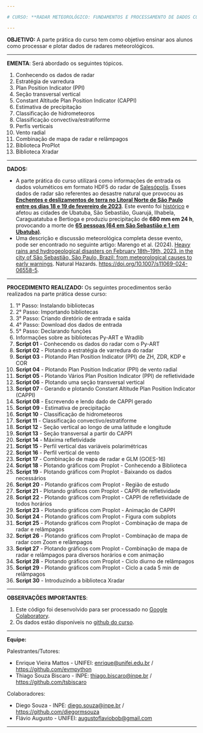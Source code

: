 ```yaml
---

# CURSO: **RADAR METEOROLÓGICO: FUNDAMENTOS E PROCESSAMENTO DE DADOS COM PYTHON**

---
```


**OBJETIVO:** A parte prática do curso tem como objetivo ensinar aos alunos como processar e plotar dados de radares meteorológicos.

---

**EMENTA**: Será abordado os seguintes tópicos.

1. Conhecendo os dados de radar
2. Estratégia de varredura
3. Plan Position Indicator (PPI)
4. Seção transversal vertical
5. Constant Altitude Plan Position Indicator (CAPPI)
6. Estimativa de precipitação
7. Classificação de hidrometeoros
8. Classificação convectiva/estratiforme
9. Perfis verticais
10. Vento radial
11. Combinação de mapa de radar e relâmpagos
12. Biblioteca ProPlot
13. Biblioteca Xradar
---

**DADOS:**
- A parte prática do curso utilizará como informações de entrada os dados voluméticos em formato HDF5 do radar de [Salesópolis](https://www.saisp.br/estaticos/sitenovo/home.html). Esses dados de radar são referentes ao desastre natural que provocou as [**Enchentes e deslizamentos de terra no Litoral Norte de São Paulo entre os dias 18 e 19 de fevereiro de 2023**](https://floodlist.com/america/brazil-floods-sao-paulo-february-2023). Este evento foi [histórico](https://www.bbc.com/portuguese/articles/cydngmz112mo) e afetou as cidades de Ubatuba, São Sebastião, Guarujá, Ilhabela, Caraguatatuba e Bertioga e produziu precipitação de **680 mm em 24 h**, provocando a morte de [**65 pessoas (64 em São Sebastião e 1 em Ubatuba)**](https://pt.wikipedia.org/wiki/Enchentes_e_deslizamentos_de_terra_no_Litoral_Norte_de_S%C3%A3o_Paulo_em_2023).
- Uma descrição e discussão meteorológica completa desse evento, pode ser encontrado no seguinte artigo: Marengo et al. (2024). [Heavy rains and hydrogeological disasters on February 18th–19th, 2023, in the city of São Sebastião, São Paulo, Brazil: from meteorological causes to early warnings](https://link.springer.com/article/10.1007/s11069-024-06558-5). Natural Hazards. https://doi.org/10.1007/s11069-024-06558-5.


---

**PROCEDIMENTO REALIZADO:** Os seguintes procedimentos serão realizados na parte prática desse curso:
1. 1° Passo: Instalando bibliotecas
2. 2° Passo: Importando bibliotecas
3. 3° Passo: Criando diretório de entrada e saída
4. 4° Passo: Download dos dados de entrada
5. 5° Passo: Declarando funções
6. Informações sobre as bibliotecas Py-ART e Wradlib
7. **Script 01** - Conhecendo os dados do radar com o Py-ART
8. **Script 02** - Plotando a estratégia de varredura do radar
9. **Script 03** - Plotando Plan Position Indicator (PPI) de ZH, ZDR, KDP e COR
10. **Script 04** - Plotando Plan Position Indicatior (PPI) de vento radial
11. **Script 05** - Plotando Vários Plan Position Indicator (PPI) de refletividade
12. **Script 06** - Plotando uma seção transversal vertical
13. **Script 07** - Gerando e plotando Constant Altitude Plan Position Indicator (CAPPI)
14. **Script 08** - Escrevendo e lendo dado de CAPPI gerado
15. **Script 09** - Estimativa de precipitação
16. **Script 10** - Classificação de hidrometeoros
17. **Script 11** - Classificação convectivo/estratiforme
18. **Script 12** - Seção vertical ao longo de uma latitude e longitude
20. **Script 13** - Seção transversal a partir do CAPPI
21. **Script 14** - Máxima refletividade
22. **Script 15** - Perfil vertical das variáveis polarimétricas
23. **Script 16** - Perfil vertical de vento
24. **Script 17** - Combinação de mapa de radar e GLM (GOES-16)
25. **Script 18** - Plotando gráficos com Proplot - Conhecendo a Biblioteca
26. **Script 19** - Plotando gráficos com Proplot - Baixando os dados necessários
27. **Script 20** - Plotando gráficos com Proplot - Região de estudo
28. **Script 21** - Plotando gráficos com Proplot - CAPPI de refletividade
28. **Script 22** - Plotando gráficos com Proplot - CAPPI de refletividade de todos horários
29. **Script 23** - Plotando gráficos com Proplot - Animação de CAPPI
30. **Script 24** - Plotando gráficos com Proplot - Figura com subplots
31. **Script 25** - Plotando gráficos com Proplot - Combinação de mapa de
radar e relâmpagos
32. **Script 26** - Plotando gráficos com Proplot - Combinação de mapa de radar com Zoom e relâmpagos
33. **Script 27** - Plotando gráficos com Proplot - Combinação de mapa de radar e relâmpagos para diversos horários e com animação
34. **Script 28** - Plotando gráficos com Proplot - Ciclo diurno de relâmpagos
35. **Script 29** - Plotando gráficos com Proplot - Ciclo a cada 5 min de relâmpagos
36. **Script 30** - Introduzindo a biblioteca Xradar
---

**OBSERVAÇÕES IMPORTANTES**:
1. Este código foi desenvolvido para ser processado no [Google Colaboratory](https://colab.research.google.com/).
2. Os dados estão disponíveis no [github do curso](https://github.com/evmpython/curso_radar_UNIFEI_INPE_2024).

---

**Equipe:**

Palestrantes/Tutores:

 - Enrique Vieira Mattos - UNIFEI: enrique@unifei.edu.br / https://github.com/evmpython
 - Thiago Souza Biscaro - INPE: thiago.biscaro@inpe.br / https://github.com/tsbiscaro

Colaboradores:
 - Diego Souza - INPE: diego.souza@inpe.br / https://github.com/diegormsouza
 - Flávio Augusto - UNIFEI: augustoflaviobob@gmail.com
---
